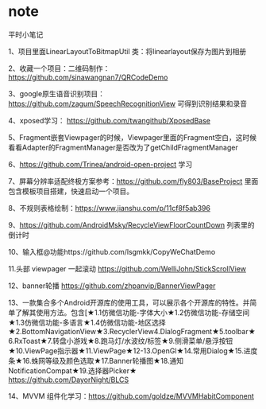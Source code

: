 # note
平时小笔记

1、项目里面LinearLayoutToBitmapUtil 类：将linearlayout保存为图片到相册

2、收藏一个项目：二维码制作：https://github.com/sinawangnan7/QRCodeDemo

3、google原生语音识别项目：https://github.com/zagum/SpeechRecognitionView
   可得到识别结果和录音

4、xposed学习：
https://github.com/twangithub/XposedBase

5、Fragment嵌套Viewpager的时候，Viewpager里面的Fragment空白，这时候看看Adapter的FragmentManager是否改为了getChildFragmentManager

6、https://github.com/Trinea/android-open-project 学习

7、屏幕分辨率适配终极方案参考：https://github.com/fly803/BaseProject  里面包含模板项目搭建，快速启动一个项目。

8、不规则表格绘制：https://www.jianshu.com/p/11cf8f5ab396

9、https://github.com/AndroidMsky/RecycleViewFloorCountDown 列表里的倒计时

10、输入框@功能https://github.com/lsgmkk/CopyWeChatDemo

11.头部 viewpager 一起滚动 https://github.com/WelliJohn/StickScrollView

12、banner轮播 https://github.com/zhpanvip/BannerViewPager

13、一款集合多个Android开源库的使用工具，可以展示各个开源库的特性。并简单了解其使用方法。包含[★1.1仿微信功能-字体大小★1.2仿微信功能-存储空间★1.3仿微信功能-多语言★1.4仿微信功能-地区选择★2.BottomNavigationView★3.RecyclerView4.DialogFragment★5.toolbar★6.RxToast★7.转盘小游戏★8.跑马灯/水波纹/标签★9.侧滑菜单/悬浮按钮★10.ViewPage指示器★11.ViewPage★12-13.OpenGl★14.常用Dialog★15.进度条★16.蛛网等级及颜色选取★17.Banner轮播图★18.通知NotificationCompat★19.选择器Picker★
https://github.com/DayorNight/BLCS

14、MVVM 组件化学习：https://github.com/goldze/MVVMHabitComponent
